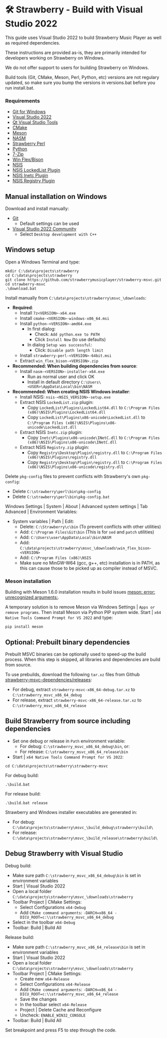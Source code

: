 # :hammer_and_wrench: Strawberry - Build with Visual Studio 2022

This guide uses Visual Studio 2022 to build Strawberry Music Player as well as required dependencies.

These instructions are provided as-is, they are primarily intended for developers working on Strawberry on Windows.

We do not offer support to users for building Strawberry on Windows.

Build tools (Git, CMake, Meson, Perl, Python, etc) versions are not regulary updated, so make sure you bump the versions in versions.bat before you run install.bat.

### Requirements

* [Git for Windows](https://gitforwindows.org/)
* [Visual Studio 2022](https://visualstudio.microsoft.com/vs/)
* [Qt Visual Studio Tools](https://marketplace.visualstudio.com/items?itemName=TheQtCompany.QtVisualStudioTools2022)
* [CMake](https://cmake.org/)
* [Meson](https://mesonbuild.com/)
* [NASM](https://www.nasm.us/)
* [Strawberry Perl](https://strawberryperl.com/)
* [Python](https://www.python.org/downloads/windows/)
* [7-Zip](https://www.7-zip.org/download.html)
* [Win Flex/Bison](https://sourceforge.net/projects/winflexbison/)
* [NSIS](https://nsis.sourceforge.io/)
* [NSIS LockedList Plugin](https://nsis.sourceforge.io/LockedList_plug-in)
* [NSIS Inetc Plugin](https://nsis.sourceforge.io/Inetc_plug-in)
* [NSIS Registry Plugin](https://nsis.sourceforge.io/Registry_plug-in)

## Manual installation on Windows

Download and install manually:
- [Git](https://git-scm.com/downloads)
    - Default settings can be used
- [Visual Studio 2022 Community](https://visualstudio.microsoft.com/vs/)
    - Select `Desktop development with C++`

## Windows setup

Open a Windows Terminal and type:

```
mkdir C:\data\projects\strawberry
cd C:\data\projects\strawberry
git clone https://github.com/strawberrymusicplayer/strawberry-msvc.git
cd strawberry-msvc
.\download.bat
```

Install manually from `C:\data\projects\strawberry\msvc_\downloads`:
- **Required**:
    - Install `7z<VERSION>-x64.exe`
    - Install `cmake-<VERSION>-windows-x86_64.msi`
    - Install `python-<VERSION>-amd64.exe`
        - In first dialog:
            - Check: `Add python.exe to PATH`
            - Click `Install Now` (to use defaults)
        - In dialog `Setup was successful`:
            - Click: `Disable path length limit`
    - Install `strawberry-perl-<VERSION>-64bit.msi`
    - Extract `win_flex_bison-<VERSION>.zip`
- **Recommended: When building dependencies from source**:
    - Install `nasm-<VERSION>-installer-x64.exe`
        - Run as normal user and click OK 
        - Install in default directory `C:\Users\<USER>\AppData\Local\bin\NASM`
- **Recommended: When creating NSIS Windows installer**:
    - Install NSIS: `nsis-<NSIS_VERSION>-setup.exe`
    - Extract NSIS `LockedList.zip` plugin:
        - Copy `LockedList\Plugins\LockedList64.dll` to `C:\Program Files (x86)\NSIS\Plugins\LockedList64.dll`
        - Copy `LockedList\Plugins\x86-unicode\LockedList.dll` to `C:\Program Files (x86)\NSIS\Plugins\x86-unicode\LockedList.dll`
    - Extract NSIS `Inetc.zip` plugin:
        - Copy `Inetc\Plugins\x86-unicode\INetC.dll` to `C:\Program Files (x86)\NSIS\Plugins\x86-unicode\INetC.dll`
    - Extract NSIS `Registry.zip` plugin:
        - Copy `Registry\Desktop\Plugin\registry.dll` to `C:\Program Files (x86)\NSIS\Plugins\registry.dll`
        - Copy `Registry\Desktop\Plugin\registry.dll` to `C:\Program Files (x86)\NSIS\Plugins\x86-unicode\registry.dll`

Delete `pkg-config` files to prevent conflicts with Strawberry's own `pkg-config`:
- Delete `C:\strawberry\perl\bin\pkg-config`
- Delete `C:\strawberry\perl\bin\pkg-config.bat`

Windows Settings | System | About | Advanced system settings | Tab Advanced | Environment Variables:
- System variables | Path | Edit:
    - Delete: `C:\Strawberry\c\bin` (To prevent conflicts with other utilities)
    - Add: `C:\Program Files\Git\bin` (This is for `sed` and `patch` utilities)
    - Add: `C:\Users\user\AppData\Local\bin\NASM`
    - Add: `C:\data\projects\strawberry\msvc_\downloads\win_flex_bison-<VERSION>`
    - Add: `C:\Program Files (x86)\NSIS`
    - Make sure no MinGW-W64 (gcc, g++, etc) installation is in PATH, as this can cause those to be picked up as compiler instead of MSVC.

### Meson installation

Building with Meson 1.6.0 installation results in build issues
[meson: error: unrecognized arguments:](https://github.com/strawberrymusicplayer/strawberry-msvc/issues/6).

A temporary solution is to remove Meson via Windows Settings | `Apps or remove programs`.
Then install Meson via Python PIP system wide. Start | `x64 Native Tools Command Prompt for VS 2022` and type:

```
pip install meson
```

## Optional: Prebuilt binary dependencies

Prebuilt MSVC binaries can be optionally used to speed-up the build process. When this step is skipped, all libraries and dependencies are build from source.

To use prebuilds, download the following `tar.xz` files from Github [strawberry-msvc-dependencies/releases](https://github.com/strawberrymusicplayer/strawberry-msvc-dependencies/releases):
- For debug, extract `strawberry-msvc-x86_64-debug.tar.xz` to `C:\strawberry_msvc_x86_64_debug`
- For release, extract `strawberry-msvc-x86_64-release.tar.xz` to `C:\strawberry_msvc_x86_64_release`

## Build Strawberry from source including dependencies

- Set one debug or release in `Path` environment variable:
    - For debug: `C:\strawberry_msvc_x86_64_debug\bin`, or:
    - For release: `C:\strawberry_msvc_x86_64_release\bin`
- Start | `x64 Native Tools Command Prompt for VS 2022`:
```
cd C:\data\projects\strawberry\strawberry-msvc
```

For debug build:
```
.\build.bat
```

For release build:
```
.\build.bat release
```

Strawberry and Windows installer executables are generated in:
- For debug: `C:\data\projects\strawberry\msvc_\build_debug\strawberry\build\`
- For release: `C:\data\projects\strawberry\msvc_\build_release\strawberry\build\`

## Debug Strawberry with Visual Studio

Debug build:
- Make sure path `C:\strawberry_msvc_x86_64_debug\bin` is set in environment variables
- Start | Visual Studio 2022
- Open a local folder `C:\data\projects\strawberry\msvc_\downloads\strawberry`
- Toolbar Project | CMake Settings:
    - Select Configurations `x64-Debug`
    - Add `CMake command arguments`: `-DARCH=x86_64 -DICU_ROOT=c:\\strawberry_msvc_x86_64_debug`
- Select in the toolbar `x64-Debug`
- Toolbar: Build | Build All

Release build:
- Make sure path `C:\strawberry_msvc_x86_64_release\bin` is set in environment variables
- Start | Visual Studio 2022
- Open a local folder `C:\data\projects\strawberry\msvc_\downloads\strawberry`
- Toolbar Project | CMake Settings:
    - Create new `x64-Release`
    - Select Configurations `x64-Release`
    - Add `CMake command arguments`: `-DARCH=x86_64 -DICU_ROOT=c:\\strawberry_msvc_x86_64_release`
    - Save the changes
    - In the toolbar select `x64-Release`
    - Project | Delete Cache and Reconfigure
    - Uncheck: `ENABLE_WIN32_CONSOLE`
- Toolbar: Build | Build All

Set breakpoint and press F5 to step through the code.
